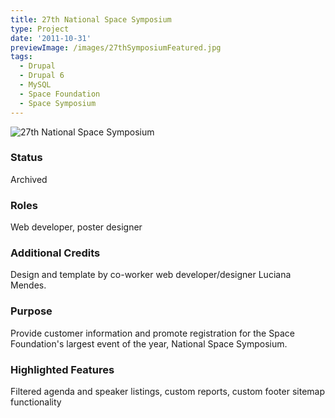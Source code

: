 ```yaml
---
title: 27th National Space Symposium
type: Project
date: '2011-10-31'
previewImage: /images/27thSymposiumFeatured.jpg
tags:
  - Drupal
  - Drupal 6
  - MySQL
  - Space Foundation
  - Space Symposium
---
```

![27th National Space Symposium](/images/27thSymposiumTop.jpg)

### Status

Archived

### Roles

Web developer, poster designer

### Additional Credits

Design and template by co-worker web developer/designer Luciana Mendes.

### Purpose

Provide customer information and promote registration for the Space Foundation's largest event of the year, National Space Symposium.

### Highlighted Features

Filtered agenda and speaker listings, custom reports, custom footer sitemap functionality